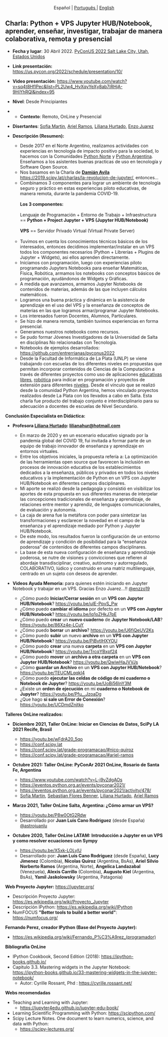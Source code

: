 <p align="center">
<span> Español </span>
| 
<a href="https://github.com/asnramos/pyconus2022/blob/main/README.pt-BR.md"> Português </a>
|
<a href="https://github.com/asnramos/pyconus2022/blob/main/README.en-EN.md"> English </a>

</p>

## Charla: Python + VPS Jupyter HUB/Notebook, aprender, enseñar, investigar, trabajar de manera colaborativa, remota y presencial
* **Fecha y lugar**: 30 Abril 2022. [PyConUS 2022 Salt Lake City, Utah, Estados Unidos](https://us.pycon.org/2022)
* **Link presentación:** https://us.pycon.org/2022/schedule/presentation/10/
* **Video presentación:** https://www.youtube.com/watch?v=sq4t8HfIPec&list=PL2Uw4_HvXqvYeXy8ab7iRHjA-9HiYhRQl&index=95
* **Nivel**: Desde Principiantes  
* * **Contexto**: Remoto, OnLine y Presencial
* **Disertantes**: [Sofía Martin](https://github.com/entrerrianas), [Ariel Ramos](https://us.pycon.org/2022/speaker/profile/11/), [Liliana Hurtado](https://us.pycon.org/2022/speaker/profile/185/), [Enzo Juarez](https://github.com/enzzo19/)
* **Descripción (Resumen):** 

  - Desde 2017 en el Norte Argentino, realizamos actividades con experiencias en tecnología de impacto positivo para la sociedad, lo hacemos con la Comunidades [Python Norte](https://t.me/pythonnorte) y [Python Argentina](https://www.python.org.ar/). Enseñamos a los asistentes buenas practicas de uso en tecnología y Software Open Source.<br>
  - Nos basamos en la Charla de **[Damián Avila](https://github.com/damianavila)** https://2019.scipy.lat/charlas/la-revolucion-de-jupyter/, entonces...
  - Combinamos 3 componentes para lograr un ambiente de tecnología seguro y práctico en estas experiencias piloto educativas, de manera remota, durante la pandemia COVID-19.<br><br>
**Los 3 componentes:**
<br><br>
Lenguaje de Programación + Entorno de Trabajo + Infraestructura == **Python + Project Jupyter + VPS (Jupyter HUB/Notebook)**
<br><br>
**VPS** == Servidor Privado Virtual (Virtual Private Server)
<br><br>
  - Tuvimos en cuenta los conocimientos técnicos básicos de los interesados, entonces decidimos implementar/instalar en un VPS todos los componentes necesarios (Python + Librerías + Plugins de Jupyter + Widgets), asi ellos aprenden directamente.<br>
  - Iniciamos con programación, luego con experiencias piloto programando Jupyters Notebooks para enseñar Matemáticas, Física, Robótica, armamos los notebooks con conceptos básicos de programación, ayudándonos de Widgets y Gráficas.<br>
  - A medida que avanzamos, armamos Jupyter Notebooks de contenidos de materias, además de las que incluyen cálculos matemáticos.<br>
  - Logramos una buena práctica y dinámica en la asistencia de aprendizaje en el uso del VPS y la enseñanza de conceptos de materias en las que logramos armar/programar Jupyter Notebooks.<br>
  - Los interesados fueron Docentes, Alumnos, Particulares.<br>
  - Se hizo de manera remota, también tuvimos experiencias en forma presencial.<br>
  - Generamos nuestros notebooks como recursos.<br>
  - Se pudo formar Jóvenes Investigadores de la Universidad de Salta en disciplinas No relacionadas con Tecnología.<br>
  - Notebooks de ejemplos desarrollados: https://github.com/entrerrianas/pyconus2022
  - Desde la Facultad de Informática de La Plata (UNLP) se viene trabajando con escuelas de los diferentes niveles en propuestas que permitan incorporar contenidos de  Ciencias de la Computación a través de diferentes proyectos como uso de aplicaciones [educativas libres](https://lihuen.linti.unlp.edu.ar/index.php?title=Software_Libre_en_escuelas), [robótica](http://robots.linti.unlp.edu.ar/proyecto) para indicar en programación y proyectos de extensión para diferentes [niveles](https://extension.info.unlp.edu.ar/). Desde el vínculo que se realizó desde la comunidad Python Argentina, hemos vinculado proyectos realizados desde La Plata con los llevados a cabo en Salta. Esta charla fue producto del trabajo conjunto e interdisciplinario para su adecuación a docentes de escuelas de Nivel Secundario.

**Conclusión Especialista en Didáctica:**
* **Profesora [Liliana Hurtado](https://us.pycon.org/2022/speaker/profile/185/): lilianahur@hotmail.com**
   - En marzo de 2020 y en un escenario educativo signado por la pandemia global del COVID 19, fui invitada a formar parte de un equipo de trabajo innovador de enseñanza y aprendizaje en entornos virtuales.
   - Entre los objetivos iniciales, la propuesta refería a: La optimización de las herramientas open source que favorecen la inclusión en procesos de innovación educativa de los establecimientos dedicados a la enseñanza, públicos y privados en todos los niveles educativos y la implementación de Python en un VPS con Jupyter HUB/Notebook en diferentes campos disciplinares.
   - Mi aporte se realizó desde la pedagogía y consistió en visibilizar los aportes de esta propuesta en sus diferentes maneras de interpelar las concepciones tradicionales de enseñanza y aprendizaje, de relaciones entre mentor y aprendiz, de lenguajes comunicacionales, de evaluación y autonomía.
   - La caja de arena fue la metáfora con poder para sintetizar las transformaciones y esclarecer la novedad en el campo de la enseñanza y el aprendizaje mediado por Python y Jupyter HUB/Notebook.
   - De este modo, los resultados fueron la configuración de un entorno de aprendizaje y condición de posibilidad para la “enseñanza poderosa” de contenidos de diferentes campos disciplinares.
   - La base de esta nueva configuración de enseñanza y aprendizaje poderosa, se nutre de visiones y convicciones que refieren al abordaje transdisciplinar, creativo, autónomo y autorregulado, COLABORATIVO, lúdico y construido en una matriz multilenguaje, centrado en un sujeto con deseos de aprender.


* **Videos Ayuda Memoria:** para quienes estén iniciando en Jupyter Notebook y trabajar en un VPS. Gracias Enzo Juarez...!! [@enzzo19](https://github.com/enzzo19/)

  - ¿Cómo puedo **Iniciar/Cerrar sesión** en un **VPS con Jupyter HUB/Notebook**? https://youtu.be/uIE-PpvS_Pw
  - ¿Cómo puedo **cambiar el idioma** por defecto en un **VPS con Jupyter HUB/Notebook**? https://youtu.be/lq1oZHkJ7pE
  - ¿Cómo puedo **crear** un **nuevo cuaderno** de **Jupyter Notebook/LAB**? https://youtu.be/86Xz4e-LCuY
  - ¿Cómo puedo **borrar** un **archivo**? https://youtu.be/U6fiQeUV2Ks
  - ¿Cómo puedo **subir** un nuevo **archivo** en un **VPS con Jupyter HUB/Notebook**? https://youtu.be/PjBvtlHXYOU
  - ¿Cómo puedo **crear** una nueva **carpeta** en un **VPS con Jupyter HUB/Notebook**? https://youtu.be/TrcqYBxpf24
  - ¿Cómo puedo **mover** un **archivo a otra carpeta** en un **VPS con Jupyter HUB/Notebook**? https://youtu.be/QwiwHaJVVJs
  - ¿Cómo **guardar un Archivo** en un **VPS con Jupyter HUB/Notebook**? https://youtu.be/TEUCMLqqkI4
  - ¿Cómo puedo **ejecutar las celdas de código de mi cuaderno o Notebook de Jupyter**? https://youtu.be/UoBj56InY3M
  - ¿Existe un **orden de ejecución** en mi **cuaderno o Notebook de Jupyter**? https://youtu.be/Pfu__JzoaDg
  - ¿Que hago **si sale un Error de Conexión**?  https://youtu.be/UCDmdZnjtko

**Talleres OnLine realizados:**

* **Diciembre 2021, Taller OnLine: Iniciar en Ciencias de Datos, SciPy LA 2021 Recife, Brasil**
  - https://youtu.be/wFdrA20_5qo
  - https://conf.scipy.lat
  - https://conf.scipy.lat/grade-programacao/#nico-quiroz
  - https://conf.scipy.lat/grade-programacao/#ariel-ramos

* **Octubre 2021: Taller OnLine: PyConAr 2021 OnLine, Rosario de Santa Fe, Argentina**
  - https://www.youtube.com/watch?v=L-j9vZdgAOs
  - https://eventos.python.org.ar/events/pyconar2021/
  - https://eventos.python.org.ar/events/pyconar2021/activity/478/
  - [Sofía Martin](https://github.com/entrerrianas), [Sebastian Flores Benner](https://github.com/sebastiandres/pycon_ar), [Liliana Hurtado](https://us.pycon.org/2022/speaker/profile/185/), [Ariel Ramos](https://github.com/asnramos/pycon_ar)

* **Marzo 2021, Taller OnLine Salta, Argentina: ¿Cómo armar un VPS?** 
  - https://youtu.be/P8w0OtG2Rdw
  - Desarrollado por **Juan Luis Cano Rodriguez** (desde España) [@astrojuanlu](https://github.com/astrojuanlu) 

* **Octubre 2020, Taller OnLine LATAM: Introducción a Jupyter en un VPS y como resolver ecuaciones con Sympy**
  - https://youtu.be/X5xk-LOLylU
  - Desarrollado por: **Juan Luis Cano Rodriguez** (desde España), **Lucy Jimenez** (Colombia), **Nicolas Quiroz** (Argentina, BsAs), **Ariel Silvio Norberto Ramos** (Argentina, Norte), **Angelica Landazabal** (Venezuela), **Alexis Carrillo** (Colombia), **Augusto Kiel** (Argentina, BsAs), **Yamil Jaskolowsky** (Argentina, Patagonia)

**Web Proyecto Jupyter:** https://jupyter.org/
* Descripción Proyecto Jupyter: https://es.wikipedia.org/wiki/Proyecto_Jupyter
* Descripción IPython: https://es.wikipedia.org/wiki/IPython
* NumFOCUS **"Better tools to build a better world"**: https://numfocus.org/

**Fernando Perez, creador IPython (Base del Proyecto Jupyter):**
* https://es.wikipedia.org/wiki/Fernando_P%C3%A9rez_(programador)

**Bibliografía OnLine**
* IPython Cookbook, Second Edition (2018): https://ipython-books.github.io/
* Capitulo 3.3. Mastering widgets in the Jupyter Notebook: https://ipython-books.github.io/33-mastering-widgets-in-the-jupyter-notebook/
  - Autor: Cyrille Rossant, Phd : https://cyrille.rossant.net/

**Webs recomendadas**
* Teaching and Learning with Jupyter: 
  - https://jupyter4edu.github.io/jupyter-edu-book/
* Learning Scientific Programming with Python: https://scipython.com/
* Scipy Lecture Notes. One document to learn numerics, science, and data with Python:
  - https://scipy-lectures.org/
